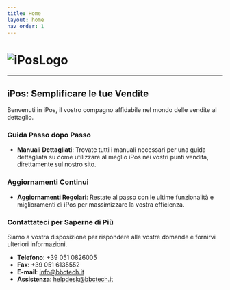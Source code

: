 ```yaml
---
title: Home
layout: home
nav_order: 1
---
```


# ![iPosLogo](https://github.com/BBCWiki/IPos-Manuals/assets/164161230/f0408e60-2c94-4149-96ce-c59a1226880d)

---

## iPos: Semplificare le tue Vendite

Benvenuti in iPos, il vostro compagno affidabile nel mondo delle vendite al dettaglio.

### Guida Passo dopo Passo

- **Manuali Dettagliati**: Trovate tutti i manuali necessari per una guida dettagliata su come utilizzare al meglio iPos nei vostri punti vendita, direttamente sul nostro sito.

### Aggiornamenti Continui 

- **Aggiornamenti Regolari**: Restate al passo con le ultime funzionalità e miglioramenti di iPos per massimizzare la vostra efficienza.

### Contattateci per Saperne di Più


Siamo a vostra disposizione per rispondere alle vostre domande e fornirvi ulteriori informazioni.


- **Telefono**: +39 051 0826005
- **Fax**: +39 051 6135552
- **E-mail**: [info@bbctech.it](mailto:info@bbctech.it)
- **Assistenza**: [helpdesk@bbctech.it](mailto:helpdesk@bbctech.it)

